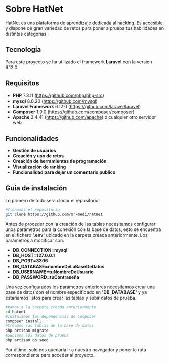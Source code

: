# Sobre HatNet

HatNet es una plataforma de aprendizaje dedicada al hacking.
Es accesible y dispone de gran variedad de retos para poner a prueba
tus habilidades en distintas categorías.

## Tecnología

Para este proyecto se ha utilizado el framework **Laravel** con la
version 6.12.0.

## Requisitos

* **PHP** 7.3.11 (https://github.com/php/php-src)
* **mysql**  8.0.20 (https://github.com/mysql)
* **Laravel Framework** 6.12.0 (https://github.com/laravel/laravel)
* **Composer** 1.9.0 (https://github.com/composer/composer)
* **Apache** 2.4.41 (https://github.com/apache) o cualquier otro servidor web

## Funcionalidades

* **Gestión de usuarios**
* **Creación y uso de retos**
* **Creación de herramientas de programación**
* **Visualización de ranking**
* **Funcionalidad para dejar un comentario publico**

## Guía de instalación

Lo primero de todo sera clonar el repositorio.
```bash
#Clonamos el repositorio
git clone https://github.com/mr-medi/hatnet
```

Antes de proceder con la creación de las tablas necesitamos configurar unos parámetros
para la conexión con la base de datos, esto se encuentra en el fichero **'.env'** ubicado en la carpeta creada anteriormente. Los parámetros a modificar son:

* **DB_CONNECTION=mysql**
* **DB_HOST=127.0.0.1**
* **DB_PORT=3306**
* **DB_DATABASE=nombreDeLaBaseDeDatos**
* **DB_USERNAME=tuNombreDeUsuario**
* **DB_PASSWORD=tuContraseña**

Una vez configurados los parámetros anteriores necesitamos crear una base de datos con el nombre especificado en **'DB_DATABASE'** y ya
estariamos listos para crear las tablas y subir datos de prueba.

```bash
#Vamos a la carpeta creada anteriormente
cd hatnet
#Instalamos las dependencias de composer
composer install
#Creamos las tablas de la base de datos
php artisan migrate
#Subimos los datos de prueba
php artisan db:seed
```

Por último, solo nos quedaría ir a nuestro navegador y poner la ruta correspondiente para acceder al proyecto.
